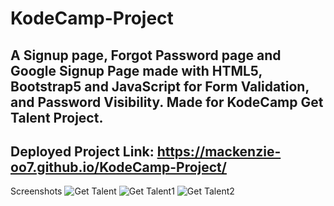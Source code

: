 # KodeCamp-Project
## A Signup page, Forgot Password page and Google Signup Page made with HTML5, Bootstrap5 and JavaScript for Form Validation, and Password Visibility. Made for KodeCamp Get Talent Project.
## Deployed Project Link: https://mackenzie-oo7.github.io/KodeCamp-Project/
Screenshots
![Get Talent](https://user-images.githubusercontent.com/97461848/191539937-71277916-4381-48b6-b957-4c7c8bb7893e.png)
![Get Talent1](https://user-images.githubusercontent.com/97461848/191540362-3009ad38-eb19-4858-bc35-09b28ba1eae6.png)
![Get Talent2](https://user-images.githubusercontent.com/97461848/191540363-bce8555e-dd64-4797-b3ee-734615d41772.png)
